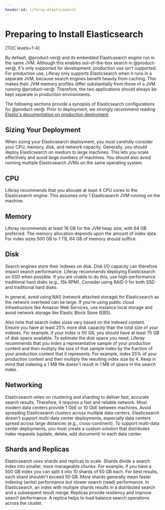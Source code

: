 ```yaml
---
header-id: liferay-elasticsearch
---
```


# Preparing to Install Elasticsearch

[TOC levels=1-4]

By default, @product-ver@ and its embedded Elasticsearch engine run in the same 
JVM. Although this enables out-of-the-box search in @product-ver@, it's only 
supported for development; production use isn't supported. For production use, 
Liferay only supports Elasticsearch when it runs in a separate JVM, because
search engines benefit heavily from caching. This makes their JVM memory
profiles differ substantially from those of a JVM running @product-ver@.
Therefore, the two applications should always be kept separate in production
environments. 

The following sections provide a synopsis of Elasticsearch configurations for 
@product-ver@. Prior to deployment, we strongly recommend reading 
[Elastic's documentation on production deployment](https://www.elastic.co/guide/en/elasticsearch/guide/current/index.html). 

## Sizing Your Deployment

When sizing your Elasticsearch deployment, you must carefully consider your CPU, 
memory, disk, and network capacity. Generally, you should deploy Elasticsearch
on medium to large machines. This lets you scale effectively and avoid large
numbers of machines. You should also avoid running multiple Elasticsearch JVMs
on the same operating system. 

## CPU

Liferay recommends that you allocate at least 4 CPU cores to the Elasticsearch 
engine. This assumes only 1 Elasticsearch JVM running on the machine. 

## Memory

Liferay recommends at least 16 GB for the JVM heap size, with 64 GB preferred. The memory
allocation depends upon the amount of index data. For index sizes 500 GB to 1
TB, 64 GB of memory should suffice. 

## Disk

Search engines store their indexes on disk. Disk I/O capacity can therefore 
impact search performance. Liferay recommends deploying Elasticsearch on SSD 
when possible. If you are unable to do this, use high-performance traditional
hard disks (e.g., 15k RPM). Consider using RAID 0 for both SSD and traditional
hard disks. 

In general, avoid using NAS (network attached storage) for Elasticsearch as the
network overhead can be large. If you're using public cloud infrastructure like
Amazon Web Services, use instance local storage and avoid network storage like
Elastic Block Store (EBS). 

Also note that search index sizes vary based on the indexed content. Ensure you
have at least 25% more disk capacity than the total size of your indexes. For
example, if your index is 50 GB, you should have at least 75 GB of disk space
available. To estimate the disk space you need, Liferay recommends that you
index a representative sample of your production content and then multiply the
size of that sample index by the fraction of your production content that it
represents. For example, index 25% of your production content and then multiply
the resulting index size by 4. Keep in mind that indexing a 1 MB file doesn't
result in 1 MB of space in the search index. 

## Networking

Elasticsearch relies on clustering and sharding to deliver fast, accurate search 
results. Therefore, it requires a fast and reliable network. Most modern data 
centers provide 1 GbE or 10 GbE between machines. Avoid spreading Elasticsearch
clusters across multiple data centers. Elasticsearch doesn't support multi-data
center deployments, especially data centers spread across large distances (e.g.,
cross-continent). To support multi-data center deployments, you must create a
custom solution that distributes index requests (update, delete, add document)
to each data center. 

## Shards and Replicas

Elasticsearch uses shards and replicas to scale. Shards divide a search index 
into smaller, more manageable chunks. For example, if you have a 500 GB index 
you can split it into 10 shards of 50 GB each. For best results, each shard 
shouldn't exceed 50 GB. More shards generally mean faster indexing (write) 
performance but slower search (read) performance. In Elasticsearch, an index 
with multiple shards results in a distributed search and a subsequent result 
merge. Replicas provide resiliency and improve search performance. A replica 
helps to load balance search operations across the cluster. 
